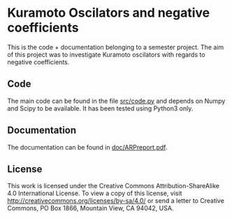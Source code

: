 # Kuramoto Oscilators and negative coefficients

This is the code + documentation belonging to a semester project. The aim of this project was to investigate Kuramoto oscilators with regards to negative coefficients. 

## Code
The main code can be found in the file [src/code.py](src/code.py) and depends on Numpy and Scipy to be available. It has been tested using Python3 only. 

## Documentation
The documentation can be found in [doc/ARPreport.pdf](doc/ARPreport.pdf). 

## License
This work is licensed under the Creative Commons Attribution-ShareAlike 4.0 International License. To view a copy of this license, visit http://creativecommons.org/licenses/by-sa/4.0/ or send a letter to Creative Commons, PO Box 1866, Mountain View, CA 94042, USA. 